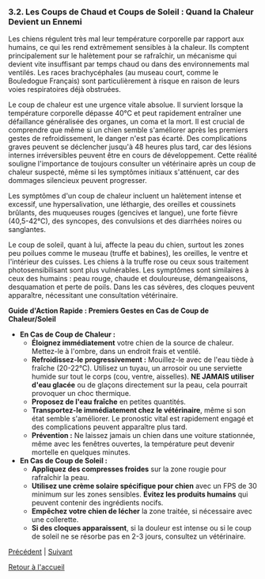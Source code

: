 ### **3.2. Les Coups de Chaud et Coups de Soleil : Quand la Chaleur Devient un Ennemi**

Les chiens régulent très mal leur température corporelle par rapport aux humains, ce qui les rend extrêmement sensibles à la chaleur. Ils comptent principalement sur le halètement pour se rafraîchir, un mécanisme qui devient vite insuffisant par temps chaud ou dans des environnements mal ventilés. Les races brachycéphales (au museau court, comme le Bouledogue Français) sont particulièrement à risque en raison de leurs voies respiratoires déjà obstruées.

Le coup de chaleur est une urgence vitale absolue. Il survient lorsque la température corporelle dépasse 40°C et peut rapidement entraîner une défaillance généralisée des organes, un coma et la mort. Il est crucial de comprendre que même si un chien semble s'améliorer après les premiers gestes de refroidissement, le danger n'est pas écarté. Des complications graves peuvent se déclencher jusqu'à 48 heures plus tard, car des lésions internes irréversibles peuvent être en cours de développement. Cette réalité souligne l'importance de toujours consulter un vétérinaire après un coup de chaleur suspecté, même si les symptômes initiaux s'atténuent, car des dommages silencieux peuvent progresser.

Les symptômes d'un coup de chaleur incluent un halètement intense et excessif, une hypersalivation, une léthargie, des oreilles et coussinets brûlants, des muqueuses rouges (gencives et langue), une forte fièvre (40,5-42°C), des syncopes, des convulsions et des diarrhées noires ou sanglantes.

Le coup de soleil, quant à lui, affecte la peau du chien, surtout les zones peu poilues comme le museau (truffe et babines), les oreilles, le ventre et l'intérieur des cuisses. Les chiens à la truffe rose ou ceux sous traitement photosensibilisant sont plus vulnérables. Les symptômes sont similaires à ceux des humains : peau rouge, chaude et douloureuse, démangeaisons, desquamation et perte de poils. Dans les cas sévères, des cloques peuvent apparaître, nécessitant une consultation vétérinaire.

**Guide d'Action Rapide : Premiers Gestes en Cas de Coup de Chaleur/Soleil**

*   **En Cas de Coup de Chaleur :**
    *   **Éloignez immédiatement** votre chien de la source de chaleur. Mettez-le à l'ombre, dans un endroit frais et ventilé.
    *   **Refroidissez-le progressivement :** Mouillez-le avec de l'eau tiède à fraîche (20-22°C). Utilisez un tuyau, un arrosoir ou une serviette humide sur tout le corps (cou, ventre, aisselles). **NE JAMAIS utiliser d'eau glacée** ou de glaçons directement sur la peau, cela pourrait provoquer un choc thermique.
    *   **Proposez de l'eau fraîche** en petites quantités.
    *   **Transportez-le immédiatement chez le vétérinaire**, même si son état semble s'améliorer. Le pronostic vital est rapidement engagé et des complications peuvent apparaître plus tard.
    *   **Prévention :** Ne laissez jamais un chien dans une voiture stationnée, même avec les fenêtres ouvertes, la température peut devenir mortelle en quelques minutes.
*   **En Cas de Coup de Soleil :**
    *   **Appliquez des compresses froides** sur la zone rougie pour rafraîchir la peau.
    *   **Utilisez une crème solaire spécifique pour chien** avec un FPS de 30 minimum sur les zones sensibles. **Évitez les produits humains** qui peuvent contenir des ingrédients nocifs.
    *   **Empêchez votre chien de lécher** la zone traitée, si nécessaire avec une collerette.
    *   **Si des cloques apparaissent**, si la douleur est intense ou si le coup de soleil ne se résorbe pas en 2-3 jours, consultez un vétérinaire. 

[Précédent](./3.1_signes_d_urgence.md) | [Suivant](./3.3_dangers_aquatiques.md)

[Retour à l'accueil](../index.md) 